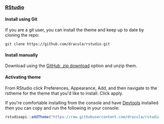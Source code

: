 ### [RStudio](https://www.rstudio.com/)

#### Install using Git

If you are a git user, you can install the theme and keep up to date by cloning the repo:

    git clone https://github.com/dracula/rstudio.git

#### Install manually

Download using the [GitHub .zip download](https://github.com/dracula/rstudio/archive/master.zip) option and unzip them.

#### Activating theme

From RStudio click Preferences, Appearance, Add, and then navigate to the rstheme for the theme that you'd like to install. Click apply.

If you're comfortable installing from the console and have [Devtools](https://github.com/r-lib/devtools) installed then you can copy and run the following in your console:

```r
rstudioapi::addTheme("https://raw.githubusercontent.com/dracula/rstudio/master/dracula.rstheme", apply = TRUE)
```